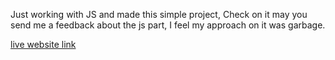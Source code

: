 Just working with JS and made this simple project, Check on it may you send me a feedback about the js part, I feel my approach on it was garbage.

[live website link]()